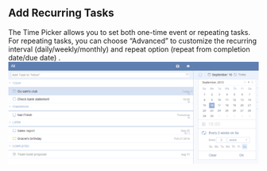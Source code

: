 ## Add Recurring Tasks
The Time Picker allows you to set both one-time event or repeating tasks. For repeating tasks, you can choose “Advanced” to customize the recurring interval (daily/weekly/monthly) and repeat option (repeat from completion date/due date) .
![](../images/image011.png)
